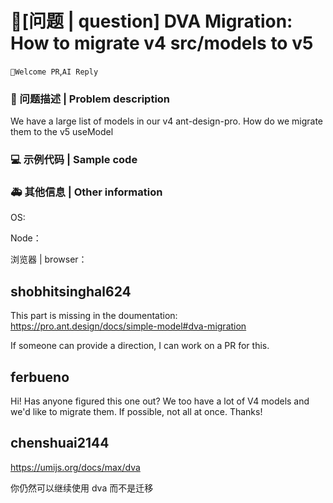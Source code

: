 # 🧐[问题 | question] DVA Migration: How to migrate v4 src/models to v5

`🤝Welcome PR`,`AI Reply`

### 🧐 问题描述 | Problem description

<!--
详细地描述问题，让大家都能理解
Describe the problem in detail so that everyone can understand it
-->

We have a large list of models in our v4 ant-design-pro. How do we migrate them to the v5 useModel

### 💻 示例代码 | Sample code

<!--
一个最小可重现的代码，让开发者可以快速的定位问题
A minimal reproducible code that allows developers to quickly locate problems
-->

### 🚑 其他信息 | Other information

<!--
如截图等其他信息可以贴在这里
Other information such as screenshots can be posted here
-->

OS:

Node：

浏览器 | browser：

## shobhitsinghal624

This part is missing in the doumentation:
https://pro.ant.design/docs/simple-model#dva-migration

If someone can provide a direction, I can work on a PR for this.

## ferbueno

Hi! Has anyone figured this one out? We too have a lot of V4 models and we'd like to migrate them. If possible, not all at once. Thanks!

## chenshuai2144

https://umijs.org/docs/max/dva

你仍然可以继续使用 dva 而不是迁移

